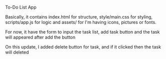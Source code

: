 To-Do List App

Basically, it contains index.html for structure, style/main.css for styling, scripts/app.js for logic and assets/ for I'm having icons, pictures or fonts.

For now, it have the form to input the task list, add task button and the task will appeared after add the button

On this update, I added delete button for task, and if it clicked then the task will deleted